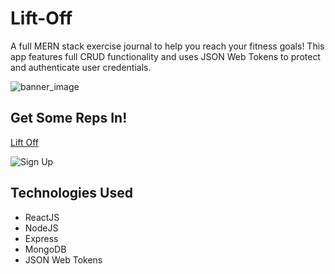 # Lift-Off
A full MERN stack exercise journal to help you reach your fitness goals! This app features full CRUD functionality and uses JSON Web Tokens to protect and authenticate user credentials.

![banner_image](https://i.imgur.com/uUKoExT.png)

## Get Some Reps In!
[Lift Off](http://www.lift-off.fun/)

![Sign Up](https://i.imgur.com/RSWIkj6.png)

## Technologies Used

* ReactJS
* NodeJS
* Express
* MongoDB
* JSON Web Tokens
